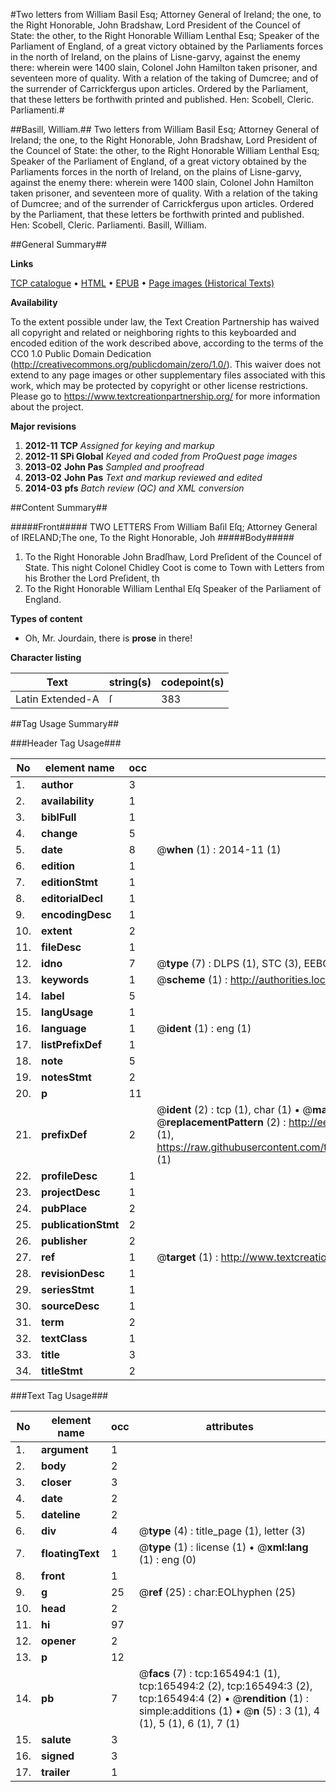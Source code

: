 #Two letters from William Basil Esq; Attorney General of Ireland; the one, to the Right Honorable, John Bradshaw, Lord President of the Councel of State: the other, to the Right Honorable William Lenthal Esq; Speaker of the Parliament of England, of a great victory obtained by the Parliaments forces in the north of Ireland, on the plains of Lisne-garvy, against the enemy there: wherein were 1400 slain, Colonel John Hamilton taken prisoner, and seventeen more of quality. With a relation of the taking of Dumcree; and of the surrender of Carrickfergus upon articles. Ordered by the Parliament, that these letters be forthwith printed and published. Hen: Scobell, Cleric. Parliamenti.#

##Basill, William.##
Two letters from William Basil Esq; Attorney General of Ireland; the one, to the Right Honorable, John Bradshaw, Lord President of the Councel of State: the other, to the Right Honorable William Lenthal Esq; Speaker of the Parliament of England, of a great victory obtained by the Parliaments forces in the north of Ireland, on the plains of Lisne-garvy, against the enemy there: wherein were 1400 slain, Colonel John Hamilton taken prisoner, and seventeen more of quality. With a relation of the taking of Dumcree; and of the surrender of Carrickfergus upon articles. Ordered by the Parliament, that these letters be forthwith printed and published. Hen: Scobell, Cleric. Parliamenti.
Basill, William.

##General Summary##

**Links**

[TCP catalogue](http://www.ota.ox.ac.uk/tcp/)  • 
[HTML](http://tei.it.ox.ac.uk/tcp/Texts-HTML/free/A76/A76074.html)  • 
[EPUB](http://tei.it.ox.ac.uk/tcp/Texts-EPUB/free/A76/A76074.epub) • 
[Page images (Historical Texts)](https://historicaltexts.jisc.ac.uk/eebo-99865444e)

**Availability**

To the extent possible under law, the Text Creation Partnership has waived all copyright and related or neighboring rights to this keyboarded and encoded edition of the work described above, according to the terms of the CC0 1.0 Public Domain Dedication (http://creativecommons.org/publicdomain/zero/1.0/). This waiver does not extend to any page images or other supplementary files associated with this work, which may be protected by copyright or other license restrictions. Please go to https://www.textcreationpartnership.org/ for more information about the project.

**Major revisions**

1. __2012-11__ __TCP__ *Assigned for keying and markup*
1. __2012-11__ __SPi Global__ *Keyed and coded from ProQuest page images*
1. __2013-02__ __John Pas__ *Sampled and proofread*
1. __2013-02__ __John Pas__ *Text and markup reviewed and edited*
1. __2014-03__ __pfs__ *Batch review (QC) and XML conversion*

##Content Summary##

#####Front#####
TWO LETTERS From William Baſil Eſq; Attorney General of IRELAND;The one, To the Right Honorable, Joh
#####Body#####

1. To the Right Honorable John Bradſhaw, Lord Preſident of the Councel of State.
This night Colonel Chidley Coot is come to Town with Letters from his Brother the Lord Preſident, th
1. To the Right Honorable William Lenthal Eſq Speaker of the Parliament of England.

**Types of content**

  * Oh, Mr. Jourdain, there is **prose** in there!

**Character listing**


|Text|string(s)|codepoint(s)|
|---|---|---|
|Latin Extended-A|ſ|383|

##Tag Usage Summary##

###Header Tag Usage###

|No|element name|occ|attributes|
|---|---|---|---|
|1.|__author__|3||
|2.|__availability__|1||
|3.|__biblFull__|1||
|4.|__change__|5||
|5.|__date__|8| @__when__ (1) : 2014-11 (1)|
|6.|__edition__|1||
|7.|__editionStmt__|1||
|8.|__editorialDecl__|1||
|9.|__encodingDesc__|1||
|10.|__extent__|2||
|11.|__fileDesc__|1||
|12.|__idno__|7| @__type__ (7) : DLPS (1), STC (3), EEBO-CITATION (1), PROQUEST (1), VID (1)|
|13.|__keywords__|1| @__scheme__ (1) : http://authorities.loc.gov/ (1)|
|14.|__label__|5||
|15.|__langUsage__|1||
|16.|__language__|1| @__ident__ (1) : eng (1)|
|17.|__listPrefixDef__|1||
|18.|__note__|5||
|19.|__notesStmt__|2||
|20.|__p__|11||
|21.|__prefixDef__|2| @__ident__ (2) : tcp (1), char (1)  •  @__matchPattern__ (2) : ([0-9\-]+):([0-9IVX]+) (1), (.+) (1)  •  @__replacementPattern__ (2) : http://eebo.chadwyck.com/downloadtiff?vid=$1&page=$2 (1), https://raw.githubusercontent.com/textcreationpartnership/Texts/master/tcpchars.xml#$1 (1)|
|22.|__profileDesc__|1||
|23.|__projectDesc__|1||
|24.|__pubPlace__|2||
|25.|__publicationStmt__|2||
|26.|__publisher__|2||
|27.|__ref__|1| @__target__ (1) : http://www.textcreationpartnership.org/docs/. (1)|
|28.|__revisionDesc__|1||
|29.|__seriesStmt__|1||
|30.|__sourceDesc__|1||
|31.|__term__|2||
|32.|__textClass__|1||
|33.|__title__|3||
|34.|__titleStmt__|2||


###Text Tag Usage###

|No|element name|occ|attributes|
|---|---|---|---|
|1.|__argument__|1||
|2.|__body__|2||
|3.|__closer__|3||
|4.|__date__|2||
|5.|__dateline__|2||
|6.|__div__|4| @__type__ (4) : title_page (1), letter (3)|
|7.|__floatingText__|1| @__type__ (1) : license (1)  •  @__xml:lang__ (1) : eng (0)|
|8.|__front__|1||
|9.|__g__|25| @__ref__ (25) : char:EOLhyphen (25)|
|10.|__head__|2||
|11.|__hi__|97||
|12.|__opener__|2||
|13.|__p__|12||
|14.|__pb__|7| @__facs__ (7) : tcp:165494:1 (1), tcp:165494:2 (2), tcp:165494:3 (2), tcp:165494:4 (2)  •  @__rendition__ (1) : simple:additions (1)  •  @__n__ (5) : 3 (1), 4 (1), 5 (1), 6 (1), 7 (1)|
|15.|__salute__|3||
|16.|__signed__|3||
|17.|__trailer__|1||

